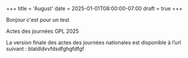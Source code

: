 +++
title = 'August'
date = 2025-01-01T08:00:00-07:00
draft = true
+++

<!--more-->

Bonjour c'est pour un test

Actes des journées GPL 2025

La version finale des actes des journées nationales est disponible à l’url suivant :
blaldldvvfdsdfghgfdfgf
